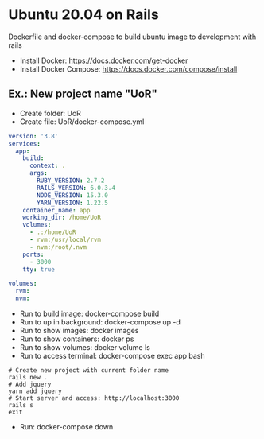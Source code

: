 # Ubuntu 20.04 on Rails
Dockerfile and docker-compose to build ubuntu image to development with rails

- Install Docker: https://docs.docker.com/get-docker
- Install Docker Compose: https://docs.docker.com/compose/install

## Ex.: New project name "UoR"
- Create folder: UoR 
- Create file: UoR/docker-compose.yml 
```yml
version: '3.8'
services:
  app:
    build:
      context: .
      args:
        RUBY_VERSION: 2.7.2
        RAILS_VERSION: 6.0.3.4
        NODE_VERSION: 15.3.0
        YARN_VERSION: 1.22.5
    container_name: app
    working_dir: /home/UoR
    volumes:
      - .:/home/UoR
      - rvm:/usr/local/rvm
      - nvm:/root/.nvm
    ports:
      - 3000
    tty: true

volumes:
  rvm:
  nvm:
```
- Run to build image: docker-compose build
- Run to up in background: docker-compose up -d
- Run to show images: docker images
- Run to show containers: docker ps
- Run to show volumes: docker volume ls
- Run to access terminal: docker-compose exec app bash
```shell
# Create new project with current folder name
rails new .
# Add jquery
yarn add jquery
# Start server and access: http://localhost:3000
rails s            
exit
```
- Run: docker-compose down
